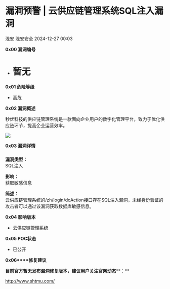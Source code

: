 #  漏洞预警 | 云供应链管理系统SQL注入漏洞   
浅安  浅安安全   2024-12-27 00:03  
  
**0x00 漏洞编号**  
- # 暂无  
  
**0x01 危险等级**  
- 高危  
  
**0x02 漏洞概述**  
  
秒优科技的供应链管理系统是一款面向企业用户的数字化管理平台，致力于优化供应链环节，提高企业运营效率。  
  
![](https://mmbiz.qpic.cn/sz_mmbiz_png/7stTqD182SU8iaTUOG2Yp65MtC7pXugJBIibZCThsvmD1JL3asDe08Kk6J0KZyia82faT7fKwwezA8R4upS4PPHJw/640?wx_fmt=png&from=appmsg "")  
  
**0x03 漏洞详情**  
###   
  
**漏洞类型：**  
SQL注入  
  
**影响：**  
获取敏感信息  
  
**简述：**  
云供应链管理系统的/zh/login/doAction接口存在SQL注入漏洞，未经身份验证的攻击者可以通过该漏洞获取数据库敏感信息。  
  
**0x04 影响版本**  
- 云供应链管理系统  
  
**0x05 POC状态**  
- 已公开  
  
**0x06****修复建议**  
  
**目前官方暂无发布漏洞修复版本，建议用户关注官网动态****：**  
  
http://www.shtmu.com/  
  
  
  

